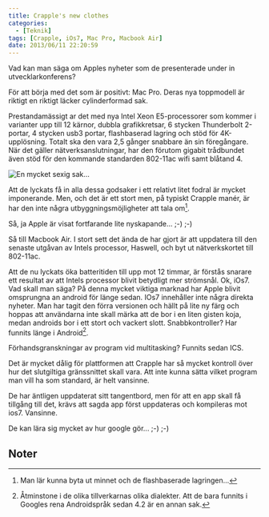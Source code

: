 ```yaml
---
title: Crapple's new clothes
categories:
  - [Teknik]
tags: [Crapple, iOs7, Mac Pro, Macbook Air]
date: 2013/06/11 22:20:59
---
```

Vad kan man säga om Apples nyheter som de presenterade under in utvecklarkonferens?

För att börja med det som är positivt: Mac Pro. Deras nya toppmodell är riktigt en riktigt läcker cylinderformad sak.

Prestandamässigt ar det med nya Intel Xeon E5-processorer som kommer i varianter upp till 12 kärnor, dubbla grafikkretsar, 6 stycken Thunderbolt 2-portar, 4 stycken usb3 portar, flashbaserad lagring och stöd för 4K-upplösning. Totalt ska den vara 2,5 gånger snabbare än sin föregångare. När det gäller nätverksanslutningar, har den förutom gigabit trådbundet även stöd för den kommande standarden 802-11ac wifi samt blåtand 4.

![En mycket sexig sak...](https://www.dropbox.com/s/rpv1h37cjd1bdi9/wpid-2013_mac_pro.jpg?dl=1)

Att de lyckats få in alla dessa godsaker i ett relativt litet fodral är mycket imponerande. Men, och det är ett stort men, på typiskt Crapple manér, är har den inte några utbyggningsmöjligheter att tala om[^1].

Så, ja Apple är visat fortfarande lite nyskapande... ;-) ;-)

Så till Macbook Air. I stort sett det ända de har gjort är att uppdatera till den senaste utgåvan av Intels processor, Haswell, och byt ut nätverkskortet till 802-11ac.

Att de nu lyckats öka batteritiden till upp mot 12 timmar, är förstås snarare ett resultat av att Intels processor blivit betydligt mer strömsnål. Ok, iOs7. Vad skall man säga? På denna mycket viktiga marknad har Apple blivit omsprungna an android för länge sedan. IOs7 innehåller inte några direkta nyheter. Man har tagit den förra versionen och hällt på lite ny färg och hoppas att användarna inte skall märka att de bor i en liten gisten koja, medan androids bor i ett stort och vackert slott. Snabbkontroller? Har funnits länge i Android[^2].

Förhandsgranskningar av program vid multitasking? Funnits sedan ICS.

Det är mycket dålig för plattformen att Crapple har så mycket kontroll över hur det slutgiltiga gränssnittet skall vara. Att inte kunna sätta vilket program man vill ha som standard, är helt vansinne.

De har äntligen uppdaterat sitt tangentbord, men för att en app skall få tillgång till det, krävs att sagda app först uppdateras och kompileras mot ios7. Vansinne.

De kan lära sig mycket av hur google gör... ;-) ;-)

## Noter
[^1]: Man lär kunna byta ut minnet och de flashbaserade lagringen...
[^2]: Åtminstone i de olika tillverkarnas olika dialekter. Att de bara funnits i Googles rena Androidspråk sedan 4.2 är en annan sak.
